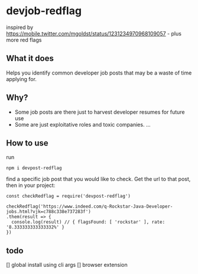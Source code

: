 # devjob-redflag

inspired by https://mobile.twitter.com/mgoldst/status/1231234970968109057 - plus more red flags

## What it does

Helps you identify common developer job posts that may be a waste of time applying for.

## Why?

- Some job posts are there just to harvest developer resumes for future use
- Some are just exploitative roles and toxic companies.
  ...

## How to use

run

```
npm i devpost-redflag
```

find a specific job post that you would like to check. Get the url to that post, then in your project:

```
const checkRedflag = require('devpost-redflag')

checkRedflag('https://www.indeed.com/q-Rockstar-Java-Developer-jobs.html?vjk=c788c338e737283f')
.them(result => {
  console.log(result) // { flagsFound: [ 'rockstar' ], rate: '8.333333333333332%' }
})
```

## todo

[] global install using cli args
[] browser extension
